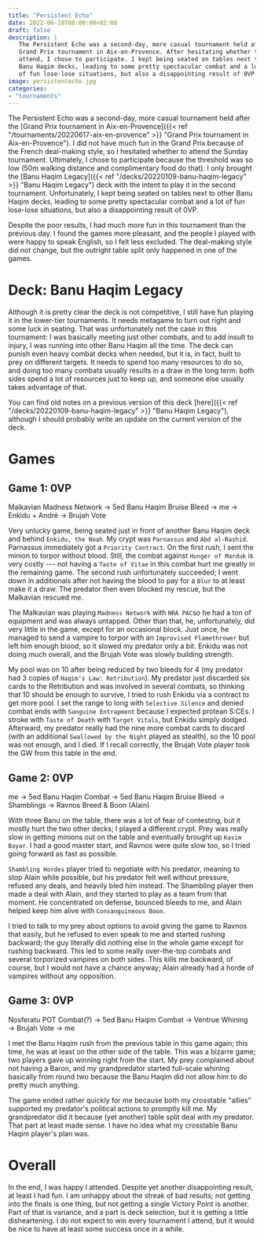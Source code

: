 ```yaml
---
title: "Persistent Echo"
date: 2022-06-18T00:00:00+02:00
draft: false
description: |
   The Persistent Echo was a second-day, more casual tournament held after the
   Grand Prix tournament in Aix-en-Provence. After hesitating whether to even
   attend, I chose to participate. I kept being seated on tables next to other
   Banu Haqim decks, leading to some pretty spectacular combat and a lot
   of fun lose-lose situations, but also a disappointing result of 0VP.
image: persistentecho.jpg
categories:
- "tournaments"
---
```


The Persistent Echo was a second-day, more casual tournament held after the
[Grand Prix tournament in Aix-en-Provence]({{< ref "/tournaments/20220617-aix-en-provence" >}} "Grand Prix tournament in Aix-en-Provence").
I did not have much fun in the Grand Prix because of the French deal-making style,
so I hesitated whether to attend the Sunday tournament. Ultimately, I chose
to participate because the threshold was so low (50m walking distance and
complimentary food do that). I only brought the [Banu Haqim Legacy]({{< ref "/decks/20220109-banu-haqim-legacy" >}} "Banu Haqim Legacy")
deck with the intent to play it in the second tournament. Unfortunately, I kept
being seated on tables next to other Banu Haqim decks, leading to some pretty
spectacular combat and a lot of fun lose-lose situations, but also
a disappointing result of 0VP.

Despite the poor results, I had much more fun in this tournament than the
previous day. I found the games more pleasant, and the people I played with were
happy to speak English, so I felt less excluded. The deal-making style did not
change, but the outright table split only happened in one of the games.

# Deck: Banu Haqim Legacy

Although it is pretty clear the deck is not competitive, I still have fun playing
it in the lower-tier tournaments. It needs metagame to turn out right and some
luck in seating. That was unfortunately not the case in this tournament: I was
basically meeting just other combats, and to add insult to injury, I was running
into other Banu Haqim all the time. The deck can punish even heavy combat decks
when needed, but it is, in fact, built to prey on different targets. It needs
to spend too many resources to do so, and doing too many combats usually results
in a draw in the long term: both sides spend a lot of resources just to keep up,
and someone else usually takes advantage of that.

You can find old notes on a previous version of this deck [here]({{< ref "/decks/20220109-banu-haqim-legacy" >}} "Banu Haqim Legacy"),
although I should probably write an update on the current version of the deck.

# Games

## Game 1: 0VP

Malkavian Madness Network →️ 5ed Banu Haqim Bruise Bleed →️ me →️ Enkidu + André →️ Brujah Vote

Very unlucky game, being seated just in front of another Banu Haqim deck
and behind `Enkidu, the Noah`. My crypt was `Parnassus` and `Abd al-Rashid`.
Parnassus immediately got a `Priority Contract`. On the first rush, I sent
the minion to torpor without blood. Still, the combat against `Hunger of Marduk`
is very costly --- not having a `Taste of Vitae` in this combat hurt me greatly
in the remaining game. The second rush unfortunately succeeded; I went down in
additionals after not having the blood to pay for a `Blur` to at least make it
a draw. The predator then even blocked my rescue, but the Malkavian rescued me.

The Malkavian was playing `Madness Network` with `NRA PAC`so he had a ton
of equipment and was always untapped. Other than that, he, unfortunately, did
very little in the game, except for an occasional block. Just once, he managed
to send a vampire to torpor with an `Improvised Flamethrower` but left him
enough blood, so it slowed my predator only a bit. Enkidu was not doing much
overall, and the Brujah Vote was slowly building strength.

My pool was on 10 after being reduced by two bleeds for 4 (my predator had 3
copies of `Haqim's Law: Retribution`). My predator just discarded six cards to
the Retribution and was involved in several combats, so thinking that 10 should
be enough to survive, I tried to rush Enkidu via a contract to get more pool.
I set the range to long with `Selective Silence` and denied combat ends with
`Sanguine Entrapment` because I expected protean S:CEs. I stroke with `Taste
of Death` with `Target Vitals`, but Enkidu simply dodged. Afterward, my
predator really had the nine more combat cards to discard (with an additional
`Swallowed by the Night` played as stealth), so the 10 pool was not enough,
and I died. If I recall correctly, the Brujah Vote player took the GW from this
table in the end.

## Game 2: 0VP

me →️ 5ed Banu Haqim Combat →️ 5ed Banu Haqim Bruise Bleed →️ Shamblings →️ Ravnos Breed & Boon (Alain)

With three Banu on the table, there was a lot of fear of contesting, but it
mostly hurt the two other decks; I played a different crypt. Prey was really slow
in getting minions out on the table and eventually brought up `Kasim Bayar`. I
had a good master start, and Ravnos were quite slow too, so I tried going
forward as fast as possible.

`Shambling Hordes` player tried to negotiate with his predator, meaning to stop
Alain while possible, but his predator felt well without pressure, refused any
deals, and heavily bled him instead. The Shambling player then made a deal with
Alain, and they started to play as a team from that moment. He concentrated
on defense, bounced bleeds to me, and Alain helped keep him alive
with `Consanguineous Boon`.

I tried to talk to my prey about options to avoid giving the game to Ravnos
that easily, but he refused to even speak to me and started rushing backward;
the guy literally did nothing else in the whole game except for rushing backward.
This led to some really over-the-top combats and several torporized vampires on
both sides. This kills me backward, of course, but I would not have a chance
anyway; Alain already had a horde of vampires without any opposition.

## Game 3: 0VP

Nosferatu POT Combat(?) → 5ed Banu Haqim Combat → Ventrue Whining → Brujah Vote → me

I met the Banu Haqim rush from the previous table in this game again; this time,
he was at least on the other side of the table. This was a bizarre game;
two players gave up winning right from the start. My prey complained
about not having a Baron, and my grandpredator started full-scale whining
basically from round two because the Banu Haqim did not allow him to do pretty
much anything.

The game ended rather quickly for me because both my crosstable "allies"
supported my predator's political actions to promptly kill me. My grandpredator
did it because (yet another) table split deal with my predator. That part at least
made sense. I have no idea what my crosstable Banu Haqim player's plan was.

# Overall

In the end, I was happy I attended. Despite yet another disappointing result,
at least I had fun. I am unhappy about the streak of bad results; not getting
into the finals is one thing, but not getting a single Victory Point is another.
Part of that is variance, and a part is deck selection, but it is getting
a little disheartening. I do not expect to win every tournament I attend, but
it would be nice to have at least some success once in a while.
